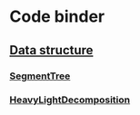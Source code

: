 # Code binder

## [Data structure](https://github.com/eggeek/code_binder/tree/master/DataStructure)
### [SegmentTree](https://github.com/eggeek/code_binder/tree/master/DataStructure/SegmentTree.cpp)
### [HeavyLightDecomposition](https://github.com/eggeek/code_binder/tree/master/DataStructure/HeavyLightDecomposition.cpp)
